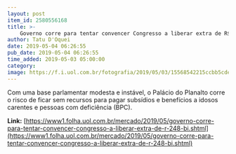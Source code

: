 ```yaml
---
layout: post
item_id: 2580556168
title: >-
    Governo corre para tentar convencer Congresso a liberar extra de R$ 248 bi
author: Tatu D'Oquei
date: 2019-05-04 06:26:55
pub_date: 2019-05-04 06:26:55
time_added: 2019-05-03 05:00:00
category: 
image: https://f.i.uol.com.br/fotografia/2019/05/03/15568542215ccbb5cde76af_1556854221_3x2_rt.jpg
---
```


Com uma base parlamentar modesta e instável, o Palácio do Planalto corre o risco de ficar sem recursos para pagar subsídios e benefícios a idosos carentes e pessoas com deficiência (BPC).

**Link:** [https://www1.folha.uol.com.br/mercado/2019/05/governo-corre-para-tentar-convencer-congresso-a-liberar-extra-de-r-248-bi.shtml](https://www1.folha.uol.com.br/mercado/2019/05/governo-corre-para-tentar-convencer-congresso-a-liberar-extra-de-r-248-bi.shtml)

